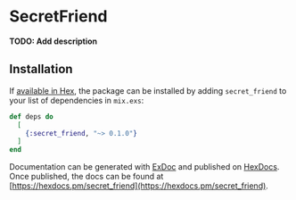 # SecretFriend

**TODO: Add description**

## Installation

If [available in Hex](https://hex.pm/docs/publish), the package can be installed
by adding `secret_friend` to your list of dependencies in `mix.exs`:

```elixir
def deps do
  [
    {:secret_friend, "~> 0.1.0"}
  ]
end
```

Documentation can be generated with [ExDoc](https://github.com/elixir-lang/ex_doc)
and published on [HexDocs](https://hexdocs.pm). Once published, the docs can
be found at [https://hexdocs.pm/secret_friend](https://hexdocs.pm/secret_friend).

